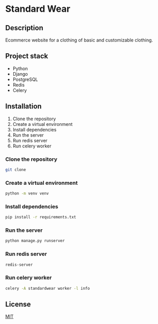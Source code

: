 # Standard Wear

## Description

Ecommerce website for a clothing of basic and customizable clothing.

## Project stack

- Python
- Django
- PostgreSQL
- Redis
- Celery

## Installation

1. Clone the repository
2. Create a virtual environment
3. Install dependencies
4. Run the server
5. Run redis server
6. Run celery worker

### Clone the repository

```bash
git clone
```

### Create a virtual environment

```bash
python -m venv venv
```

### Install dependencies

```bash
pip install -r requirements.txt
```

### Run the server

```bash
python manage.py runserver
```

### Run redis server

```bash
redis-server
```

### Run celery worker

```bash
celery -A standardwear worker -l info
```

## License

[MIT](https://choosealicense.com/licenses/mit/)

```

```
